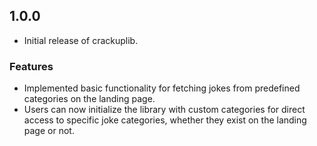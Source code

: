 ## 1.0.0

- Initial release of crackuplib.

### Features

- Implemented basic functionality for fetching jokes from predefined categories on the landing page.
- Users can now initialize the library with custom categories for direct access to specific joke categories, whether they exist on the landing page or not.
